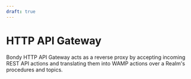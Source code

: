 ```yaml
---
draft: true
---
```

# HTTP API Gateway
Bondy HTTP API Gateway acts as a reverse proxy by accepting incoming REST API actions and translating them into WAMP actions over a Realm's procedures and topics.